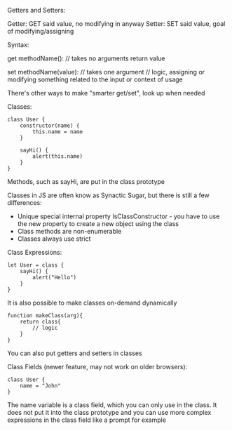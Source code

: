 Getters and Setters:

Getter: GET said value, no modifying in anyway
Setter: SET said value, goal of modifying/assigning

Syntax:

get methodName(): // takes no arguments
	return value

set methodName(value): // takes one argument
	// logic, assigning or modifying something related to the input or context of usage

There's other ways to make "smarter get/set", look up when needed


Classes:

```
class User {
	constructor(name) {
		this.name = name
	}

	sayHi() {
		alert(this.name)
	}
}
```

Methods, such as sayHi, are put in the class prototype

Classes in JS are often know as Synactic Sugar, but there is still a few differences:

- Unique special internal property IsClassConstructor - you have to use the new property to create a new object using the class
- Class methods are non-enumerable
- Classes always use strict



Class Expressions:

```
let User = class {
	sayHi() {
		alert("Hello")
	}
}
```

It is also possible to make classes on-demand dynamically

```
function makeClass(arg){
	return class{
		// logic
	}
}
```

You can also put getters and setters in classes


Class Fields (newer feature, may not work on older browsers):

```
class User {
	name = "John"
}
```

The name variable is a class field, which you can only use in the class. It does not put it into the class prototype and you can use more complex expressions in the class field like a prompt for example 